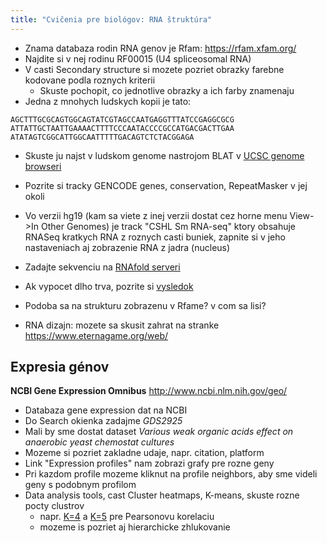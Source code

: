 ```yaml
---
title: "Cvičenia pre biológov: RNA štruktúra"
---
```


  - Znama databaza rodin RNA genov je Rfam: <https://rfam.xfam.org/>
  - Najdite si v nej rodinu RF00015 (U4 spliceosomal RNA)
  - V casti Secondary structure si mozete pozriet obrazky farebne
    kodovane podla roznych kriterii
      - Skuste pochopit, co jednotlive obrazky a ich farby znamenaju
  - Jedna z mnohych ludskych kopii je tato:

```
AGCTTTGCGCAGTGGCAGTATCGTAGCCAATGAGGTTTATCCGAGGCGCG
ATTATTGCTAATTGAAAACTTTTCCCAATACCCCGCCATGACGACTTGAA
ATATAGTCGGCATTGGCAATTTTTGACAGTCTCTACGGAGA
```

  - Skuste ju najst v ludskom genome nastrojom BLAT v [UCSC genome
    browseri](https://genome-euro.ucsc.edu)
  - Pozrite si tracky GENCODE genes, conservation, RepeatMasker v jej
    okoli
  - Vo verzii hg19 (kam sa viete z inej verzii dostat cez horne menu
    View-\>In Other Genomes) je track "CSHL Sm RNA-seq" ktory obsahuje
    RNASeq kratkych RNA z roznych casti buniek, zapnite si v jeho
    nastaveniach aj zobrazenie RNA z jadra (nucleus)
  - Zadajte sekvenciu na [RNAfold serveri](http://rna.tbi.univie.ac.at/cgi-bin/RNAWebSuite/RNAfold.cgi)
  - Ak vypocet dlho trva, pozrite si [vysledok](http://rna.tbi.univie.ac.at//cgi-bin/RNAWebSuite/RNAfold.cgi?PAGE=3&ID=fdr_TwjicB)
  - Podoba sa na strukturu zobrazenu v Rfame? v com sa lisi?


  - RNA dizajn: mozete sa skusit zahrat na stranke
    <https://www.eternagame.org/web/>

## Expresia génov

**NCBI Gene Expression Omnibus** <http://www.ncbi.nlm.nih.gov/geo/>

  - Databaza gene expression dat na NCBI
  - Do Search okienka zadajme *GDS2925*
  - Mali by sme dostat dataset *Various weak organic acids effect on
    anaerobic yeast chemostat cultures*
  - Mozeme si pozriet zakladne udaje, napr. citation, platform
  - Link "Expression profiles" nam zobrazi grafy pre rozne geny
  - Pri kazdom profile mozeme kliknut na profile neighbors, aby sme
    videli geny s podobnym profilom
  - Data analysis tools, cast Cluster heatmaps, K-means, skuste rozne
    pocty clustrov
      - napr.
        [K=4](http://www.ncbi.nlm.nih.gov/geo/gds/analyze/kmeans2.cgi?&ID=GDS2925&dist=1&method=0&PC=1&NC=5&k=4)
        a
        [K=5](http://www.ncbi.nlm.nih.gov/geo/gds/analyze/kmeans2.cgi?&ID=GDS2925&dist=1&method=0&PC=1&NC=5&k=5)
        pre Pearsonovu korelaciu
      - mozeme is pozriet aj hierarchicke zhlukovanie

